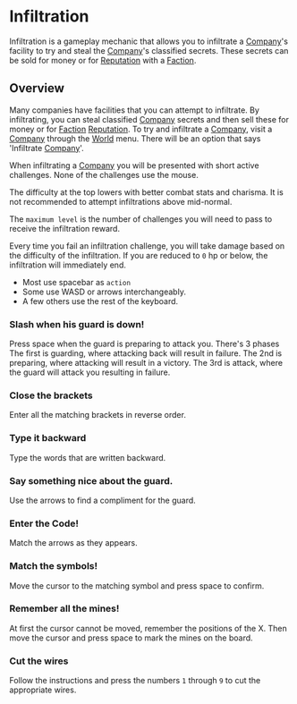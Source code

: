 # Infiltration

Infiltration is a gameplay mechanic that allows you to infiltrate a
[Company](companies.md)'s facility to try and steal the [Company](companies.md)'s classified secrets.
These secrets can be sold for money or for [Reputation](reputation.md) with a [Faction](factions.md).

## Overview

Many companies have facilities that you can attempt to infiltrate.
By infiltrating, you can steal classified [Company](companies.md) secrets and then sell
these for money or for [Faction](factions.md) [Reputation](reputation.md). To try and infiltrate a [Company](companies.md),
visit a [Company](companies.md) through the [World](world.md) menu. There will be an option that
says 'Infiltrate [Company](companies.md)'.

When infiltrating a [Company](companies.md) you will be presented with short active challenges.
None of the challenges use the mouse.

The difficulty at the top lowers with better combat stats and charisma. It is not recommended
to attempt infiltrations above mid-normal.

The `maximum level` is the number of challenges you will need to pass to receive
the infiltration reward.

Every time you fail an infiltration challenge, you will take damage based on the
difficulty of the infiltration. If you are reduced to `0` hp or below, the
infiltration will immediately end.

- Most use spacebar as `action`
- Some use WASD or arrows interchangeably.
- A few others use the rest of the keyboard.

### Slash when his guard is down!

Press space when the guard is preparing to attack you.
There's 3 phases
The first is guarding, where attacking back will result in failure.
The 2nd is preparing, where attacking will result in a victory.
The 3rd is attack, where the guard will attack you resulting in failure.

### Close the brackets

Enter all the matching brackets in reverse order.

### Type it backward

Type the words that are written backward.

### Say something nice about the guard.

Use the arrows to find a compliment for the guard.

### Enter the Code!

Match the arrows as they appears.

### Match the symbols!

Move the cursor to the matching symbol and press space to confirm.

### Remember all the mines!

At first the cursor cannot be moved, remember the positions of the X.
Then move the cursor and press space to mark the mines on the board.

### Cut the wires

Follow the instructions and press the numbers `1` through `9` to cut the appropriate
wires.
